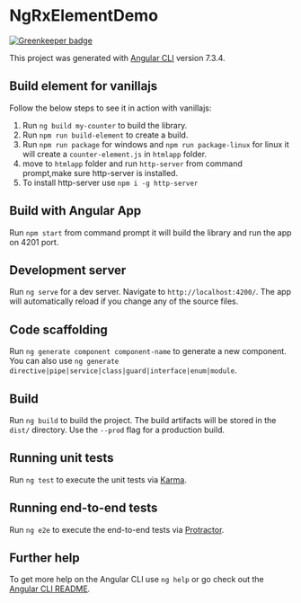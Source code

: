# NgRxElementDemo

[![Greenkeeper badge](https://badges.greenkeeper.io/santoshyadav198613/ngRxElementDemo.svg)](https://greenkeeper.io/)

This project was generated with [Angular CLI](https://github.com/angular/angular-cli) version 7.3.4.

## Build element for vanillajs

Follow the below steps to see it in action with vanillajs:

1. Run `ng build my-counter` to build the library.
2. Run `npm run build-element` to create a build.
3. Run `npm run package` for windows and `npm run package-linux` for linux it will create a `counter-element.js` in `htmlapp` folder.
4. move to `htmlapp` folder and run `http-server` from command prompt,make sure http-server is installed.
5. To install http-server use `npm i -g http-server`

## Build with Angular App

Run `npm start` from command prompt it will build the library and run the app on 4201 port.

## Development server

Run `ng serve` for a dev server. Navigate to `http://localhost:4200/`. The app will automatically reload if you change any of the source files.

## Code scaffolding

Run `ng generate component component-name` to generate a new component. You can also use `ng generate directive|pipe|service|class|guard|interface|enum|module`.

## Build

Run `ng build` to build the project. The build artifacts will be stored in the `dist/` directory. Use the `--prod` flag for a production build.

## Running unit tests

Run `ng test` to execute the unit tests via [Karma](https://karma-runner.github.io).

## Running end-to-end tests

Run `ng e2e` to execute the end-to-end tests via [Protractor](http://www.protractortest.org/).

## Further help

To get more help on the Angular CLI use `ng help` or go check out the [Angular CLI README](https://github.com/angular/angular-cli/blob/master/README.md).
